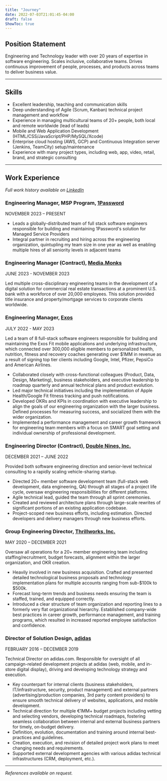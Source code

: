 ```yaml
---
title: "Journey"
date: 2022-07-03T21:01:45-04:00
draft: false
ShowToc: true
---
```


## Position Statement

Engineering and Technology leader with over 20 years of expertise in software engineering. Scales inclusive, collaborative teams. Drives continuous improvement of people, processes, and products across teams to deliver business value.

***

## Skills 

* Excellent leadership, teaching and communication skills
* Deep understanding of Agile (Scrum, Kanban) technical project management and workflow
* Experience in managing multicultural teams of 20+ people, both local and remote worldwide (lead of leads)
* Mobile and Web Application Development (HTML/CSS/JavaScript/PHP/MySQL/Xcode)
* Enterprise cloud hosting (AWS, GCP) and Continuous Integration server (Jenkins, TeamCity) setup/maintenance 
* Experience with many project types, including web, app, video, retail, brand, and strategic consulting

***

## Work Experience

_Full work history available on [LinkedIn](https://www.linkedin.com/in/scottkosman/)_ 

### Engineering Manager, MSP Program, [1Password](https://1password.com)

NOVEMBER 2023 – PRESENT

* Leads a globally-distributed team of full stack software engineers responsible for building and maintaining 1Password's solution for Managed Service Providers
* Integral partner in recruiting and hiring across the engineering organization, quintupling my team size in one year as well as enabling multiple hires of all seniority levels in adjacent teams

### Engineering Manager (Contract), [Media.Monks](https://media.monks.com)

JUNE 2023 - NOVEMBER 2023

Led multiple cross-disciplinary engineering teams in the development of a digital solution for commercial real estate transactions at a prominent U.S. bank with a workforce of over 20,000 employees. This solution provided title insurance and property/mortgage services to corporate clients worldwide.

### Engineering Manager, [Exos](https://teamexos.com)

JULY 2022 - MAY 2023

Led a team of 8 full-stack software engineers responsible for building and maintaining the Exos Fit mobile applications and underlying infrastructure, which connected over 300,000 eligible members to personalized health, nutrition, fitness and recovery coaches generating over $1MM in revenue as a result of signing top tier clients including Google, Intel, Pfizer, PepsiCo and American Airlines.

* Collaborated closely with cross-functional colleagues (Product, Data, Design, Marketing), business stakeholders, and executive leadership to roadmap quarterly and annual technical plans and product evolution.
* Led major technical initiatives including the implementation of Apple Health/Google Fit fitness tracking and push notifications.
* Developed OKRs and KPIs in coordination with executive leadership to align the goals of our engineering organization with the larger business. Defined processes for measuring success, and socialized them with  the wider organization.
* Implemented a performance management and career growth framework for engineering team members with a focus on SMART goal setting and individual ownership of professional development.


### Engineering Director (Contract), [Double Nines, Inc.](https://doublenines.co)

DECEMBER 2021 – JUNE 2022

Provided both software engineering direction and senior-level technical consulting to a rapidly scaling vehicle-sharing startup.

* Directed 20+ member software development team (full-stack web development, data engineering, QA) through all stages of a project life cycle, oversaw engineering responsibilities for different platforms.
* Agile technical lead, guided the team through all sprint ceremonies.
* Created and reviewed architecture plans through large-scale rewrites of significant portions of an existing application codebase.
* Project-scoped new business efforts, including estimation. Directed developers and delivery managers through new business efforts.

### Group Engineering Director, [Thrillworks, Inc.](https://thrillworks.com)	

MAY 2020 – DECEMBER 2021

Oversaw all operations for a 20+ member engineering team including staffing/recruitment, budget forecasts, alignment within the larger organization, and OKR creation.

* Heavily involved in new business acquisition. Crafted and presented detailed technological business proposals and technology implementation plans for multiple accounts ranging from sub-$100k to $500k.
* Forecast long-term trends and business needs ensuring the team is staffed, trained, and equipped correctly.
* Introduced a clear structure of team organization and reporting lines to a formerly very flat organizational hierarchy. Established company-wide best practices in career growth, performance management, and training programs, which resulted in increased reported employee satisfaction and confidence.

### Director of Solution Design, [adidas](https://adidas.com)	

FEBRUARY 2016 – DECEMBER 2019

Technical Director on adidas.com. Responsible for oversight of all campaign-related development projects at adidas (web, mobile, and in-store digital display), driving and developing technology strategy and execution. 

* Key counterpart for internal clients (business stakeholders, IT/infrastructure, security, product management) and external partners (advertising/production companies, 3rd party content providers) to ensure smooth technical delivery of websites, applications, and mobile development. 
* Technical direction for multiple €1MM+ budget projects including vetting and selecting vendors, developing technical roadmaps, fostering seamless collaboration between internal and external business partners for timely, on-budget delivery.
* Definition, evolution, documentation and training around internal best-practices and guidelines.
* Creation, execution, and revision of detailed project work plans to meet changing needs and requirements.
* Supported external development agencies with various adidas technical infrastructures (CRM, deployment, etc.).

***

_References available on request._